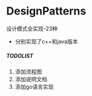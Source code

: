 # DesignPatterns
设计模式全实现-23种

- 分别实现了c++和java版本  





##### TODOLIST

1. 添加流程图
2. 添加说明文档
3. 添加go语言实现
